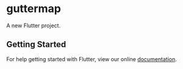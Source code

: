 # guttermap

A new Flutter project.

## Getting Started

For help getting started with Flutter, view our online
[documentation](https://flutter.io/).
